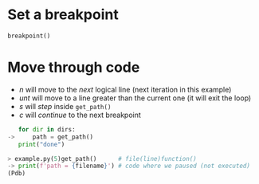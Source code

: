 # Set a breakpoint
`breakpoint()`

# Move through code
- *n* will move to the _next_ logical line (next iteration in this example)
- *unt* will move to a line greater than the current one (it will exit the loop)
- *s* will _step_ inside `get_path()`
- *c* will _continue_ to the next breakpoint
```python
   for dir in dirs:
->     path = get_path()
   print("done")
```

```python
> example.py(5)get_path()      # file(line)function()
-> print(f'path = {filename}') # code where we paused (not executed)
(Pdb)
```

